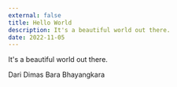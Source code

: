 ```yaml
---
external: false
title: Hello World
description: It's a beautiful world out there.
date: 2022-11-05
---
```


It's a beautiful world out there.

Dari Dimas Bara Bhayangkara
